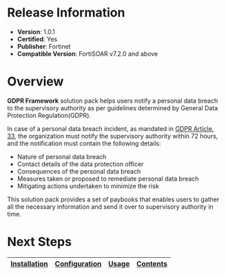 # Release Information

- **Version**:  1.0.1
- **Certified**: Yes
- **Publisher**: Fortinet
- **Compatible Version**: FortiSOAR v7.2.0 and above

# Overview

**GDPR Framework** solution pack helps users notify a personal data breach to the supervisory authority as per guidelines determined by General Data Protection Regulation(GDPR).

In case of a personal data breach incident, as mandated in [GDPR Article. 33](https://gdpr-info.eu/art-33-gdpr/), the organization must notify the supervisory authority within 72 hours, and the notification must contain the following details:

- Nature of personal data breach
- Contact details of the data protection officer
- Consequences of the personal data breach
- Measures taken or proposed to remediate personal data breach
- Mitigating actions undertaken to minimize the risk

This solution pack provides a set of paybooks that enables users to gather all the necessary information and send it over to supervisory authority in time.

# Next Steps 
 
| [Installation](https://github.com/fortinet-fortisoar/solution-pack-gdpr-framework/blob/release/1.0.1/docs/setup.md#installation) | [Configuration](https://github.com/fortinet-fortisoar/solution-pack-gdpr-framework/blob/release/1.0.1/docs/setup.md#configuration) | [Usage](https://github.com/fortinet-fortisoar/solution-pack-gdpr-framework/blob/release/1.0.1/docs/usage.md) | [Contents](https://github.com/fortinet-fortisoar/solution-pack-gdpr-framework/blob/release/1.0.1/docs/contents.md) |
|--------------------------------------------|----------------------------------------------|------------------------|------------------------------|
